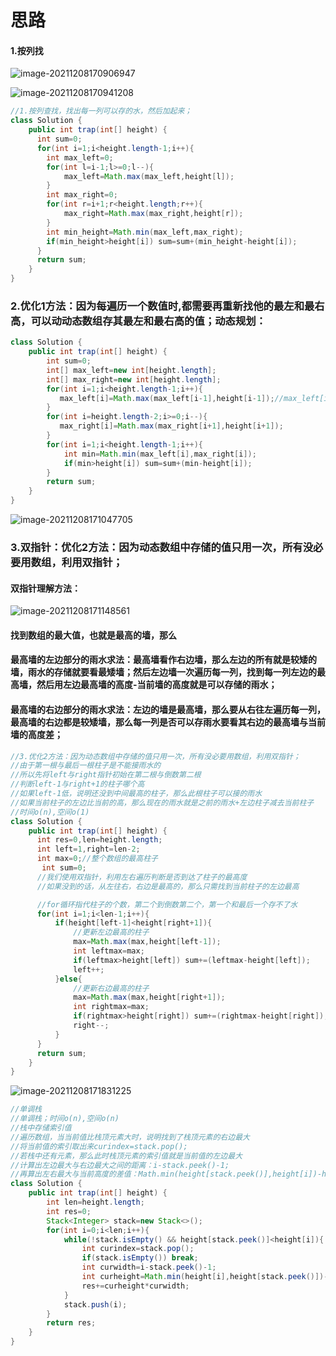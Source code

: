 # 思路

#### 1.按列找

![image-20211208170906947](C:\Users\28635\AppData\Roaming\Typora\typora-user-images\image-20211208170906947.png)

![image-20211208170941208](C:\Users\28635\AppData\Roaming\Typora\typora-user-images\image-20211208170941208.png)

```java
//1.按列查找，找出每一列可以存的水，然后加起来；
class Solution {
    public int trap(int[] height) {
      int sum=0;
      for(int i=1;i<height.length-1;i++){
        int max_left=0;
        for(int l=i-1;l>=0;l--){
            max_left=Math.max(max_left,height[l]);
        }
        int max_right=0;
        for(int r=i+1;r<height.length;r++){
            max_right=Math.max(max_right,height[r]);
        }
        int min_height=Math.min(max_left,max_right);
        if(min_height>height[i]) sum=sum+(min_height-height[i]);
      }
      return sum;
    }
}
```

### 2.优化1方法：因为每遍历一个数值时,都需要再重新找他的最左和最右高，可以动动态数组存其最左和最右高的值；动态规划：

```java
class Solution {
    public int trap(int[] height) {
        int sum=0;
        int[] max_left=new int[height.length];
        int[] max_right=new int[height.length];
        for(int i=1;i<height.length-1;i++){
           max_left[i]=Math.max(max_left[i-1],height[i-1]);//max_left[i-1]代表第 i-1列左边最高的墙的高度
        }
        for(int i=height.length-2;i>=0;i--){
           max_right[i]=Math.max(max_right[i+1],height[i+1]);
        }
        for(int i=1;i<height.length-1;i++){
            int min=Math.min(max_left[i],max_right[i]);
            if(min>height[i]) sum=sum+(min-height[i]);
        }
        return sum;
    }
}
```

![image-20211208171047705](C:\Users\28635\AppData\Roaming\Typora\typora-user-images\image-20211208171047705.png)

### 3.双指针：优化2方法：因为动态数组中存储的值只用一次，所有没必要用数组，利用双指针；

#### 双指针理解方法：

![image-20211208171148561](C:\Users\28635\AppData\Roaming\Typora\typora-user-images\image-20211208171148561.png)

#### 找到数组的最大值，也就是最高的墙，那么

#### 最高墙的左边部分的雨水求法：最高墙看作右边墙，那么左边的所有就是较矮的墙，雨水的存储就要看最矮墙；然后左边墙一次遍历每一列，找到每一列左边的最高墙，然后用左边最高墙的高度-当前墙的高度就是可以存储的雨水；

#### 最高墙的右边部分的雨水求法：左边的墙是最高墙，那么要从右往左遍历每一列，最高墙的右边都是较矮墙，那么每一列是否可以存雨水要看其右边的最高墙与当前墙的高度差；

```java
//3.优化2方法：因为动态数组中存储的值只用一次，所有没必要用数组，利用双指针；
//由于第一根与最后一根柱子是不能接雨水的
//所以先将left与right指针初始在第二根与倒数第二根
//判断left-1与right+1的柱子哪个高
//如果left-1低，说明还没到中间最高的柱子，那么此根柱子可以接的雨水
//如果当前柱子的左边比当前的高，那么现在的雨水就是之前的雨水+左边柱子减去当前柱子
//时间o(n),空间o(1)
class Solution {
    public int trap(int[] height) {
      int res=0,len=height.length;
      int left=1,right=len-2;
      int max=0;//整个数组的最高柱子
       int sum=0;
      //我们使用双指针，利用左右遍历判断是否到达了柱子的最高度
      //如果没到的话，从左往右，右边是最高的，那么只需找到当前柱子的左边最高

      //for循环指代柱子的个数，第二个到倒数第二个，第一个和最后一个存不了水
      for(int i=1;i<len-1;i++){
          if(height[left-1]<height[right+1]){
              //更新左边最高的柱子
              max=Math.max(max,height[left-1]);
              int leftmax=max;
              if(leftmax>height[left]) sum+=(leftmax-height[left]);
              left++;
          }else{
              //更新右边最高的柱子
              max=Math.max(max,height[right+1]);
              int rightmax=max;
              if(rightmax>height[right]) sum+=(rightmax-height[right]);
              right--;
          }
      }
      return sum;
    }
}
```

![image-20211208171831225](C:\Users\28635\AppData\Roaming\Typora\typora-user-images\image-20211208171831225.png)

```java
//单调栈
//单调栈；时间o(n),空间o(n)
//栈中存储索引值
//遍历数组，当当前值比栈顶元素大时，说明找到了栈顶元素的右边最大
//将当前值的索引取出来curindex=stack.pop();
//若栈中还有元素，那么此时栈顶元素的索引值就是当前值的左边最大
//计算出左边最大与右边最大之间的距离：i-stack.peek()-1;
//再算出左右最大与当前高度的差值：Math.min(height[stack.peek()],height[i])-height[curindex];
class Solution {
    public int trap(int[] height) {
        int len=height.length;
        int res=0;
        Stack<Integer> stack=new Stack<>();
        for(int i=0;i<len;i++){
            while(!stack.isEmpty() && height[stack.peek()]<height[i]){
                int curindex=stack.pop();
                if(stack.isEmpty()) break;
                int curwidth=i-stack.peek()-1;
                int curheight=Math.min(height[i],height[stack.peek()])-height[curindex];
                res+=curheight*curwidth;
            }
            stack.push(i);
        }
        return res;
    }
}
```

